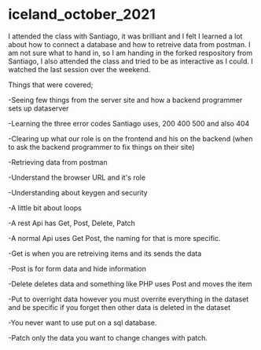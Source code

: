 # iceland_october_2021

I attended the class with Santiago, it was brilliant and I felt I learned a lot about how to connect a database and how to retreive data from postman. 
I am not sure what to hand in, so I am handing in the forked respository from Santiago, I also attended the class and tried to be as interactive as I could. 
I watched the last session over the weekend. 

Things that were covered; 

-Seeing few things from the server site and how a backend programmer sets up dataserver

-Learning the three error codes Santiago uses, 200 400 500 and also 404


-Clearing up what our role is on the frontend and his on the backend (when to ask the backend programmer to fix things on their site) 


-Retrieving data from postman 


-Understand the browser URL and it's role


-Understanding about keygen and security


-A little bit about loops


-A rest Api has Get, Post, Delete, Patch


-A normal Api uses Get Post, the naming for that is more specific. 

-Get is when you are retreiving items and its sends the data

-Post is for form data and hide information

-Delete deletes data and something like PHP uses Post and moves the item

-Put to overright data however you must overrite everything in the dataset and be specific if you forget then other data is deleted in the dataset

-You never want to use put on a sql database.

-Patch only the data you want to change changes with patch. 




